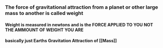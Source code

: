 
### The force of gravitational attraction from a planet or other large mass to another is called weight


#### Weight is measured in newtons and is the FORCE APPLIED TO YOU NOT THE AMMOUNT OF WEIGHT YOU ARE 

#### basically just Earths Gravitation Attraction of [[Mass]]